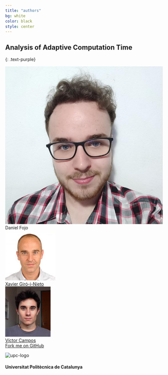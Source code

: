 ```yaml
---
title: "authors"
bg: white
color: black
style: center
---
```


## Analysis of Adaptive Computation Time
{: .text-purple}

<div class="author">
    <div class="authorphoto"><img src="./assets/authors/DanielFojo.jpg"></div>
    <div>Daniel Fojo</div>
</div>
<div class="author">
    <a href="https://imatge.upc.edu/web/people/xavier-giro" target="_blank">
      <div class="authorphoto"><img src="./assets/authors/XavierGiro.jpg"></div>
      <div>Xavier Giró-i-Nieto</div>
    </a>
</div>
<div class="author">
    <a href="https://imatge.upc.edu/web/people/victor-campos" target="_blank">
      <div class="authorphoto"><img src="./assets/authors/VictorCampos.jpg"></div>
      <div>Víctor Campos</div>
    </a>
</div>

<span id="forkongithub">
  <a href="{{ site.source_link }}" class="bg-blue">
    Fork me on GitHub
  </a>
</span>


![upc-logo](https://imatge.upc.edu/web/sites/default/files/UPC-SIMBOL-positiu-p3005%20%281%29.png)

#### Universitat Politècnica de Catalunya
